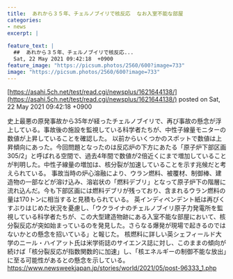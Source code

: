 ```yaml
---
title:  あれから３５年、チェルノブイリで核反応  なお入室不能な部屋  
categories:
- news
excerpt: |
  
feature_text: |
  ##  あれから３５年、チェルノブイリで核反応...
  Sat, 22 May 2021 09:42:18  +0900
feature_image: "https://picsum.photos/2560/600?image=733"
image: "https://picsum.photos/2560/600?image=733"
---
```


[https://asahi.5ch.net/test/read.cgi/newsplus/1621644138/](https://asahi.5ch.net/test/read.cgi/newsplus/1621644138/)
posted on Sat, 22 May 2021 09:42:18  +0900

<!--more-->

史上最悪の原発事故から35年が経ったチェルノブイリで、再び事故の懸念が浮上している。事故後の施設を監視している科学者たちが、中性子線量モニターの数値が上昇していることを確認した。 以前からいくつかのスポットで数値は上昇傾向にあった。今回問題となったのは反応炉の下方にあたる「原子炉下部区画305/2」と呼ばれる空間で、過去4年間で数値が2倍近くにまで増加していることが判明した。中性子線量の増加は、核分裂が加速していることを示す兆候だと考えられている。 事故当時の炉心溶融により、ウラン燃料、被覆材、制御棒、建造物の一部などが溶け込み、溶岩状の「燃料デブリ」となって原子炉下の階層に流れ込んだ。今も下部区画には燃料デブリが残っており、含まれるウラン燃料の量は170トンに相当すると見積もられている。 英インディペンデント紙は再びくすぶりはじめた状況を憂慮し、「ウクライナのチェルノブイリ原子力発電所を監視している科学者たちが、この大型建造物跡にある入室不能な部屋において、核分裂反応が突如始まっているのを発見した。さらなる爆発が現場で起きるのではないかとの懸念を招いている」と報じた。 核燃料に詳しい英シェフィールド大学のニール・ハイアット氏は米学術誌のサイエンス誌に対し、このままの傾向が続けば「核分裂反応が指数関数的に加速」し、「核エネルギーの制御不能な放出」に至る可能性があるとの懸念を示している。 https://www.newsweekjapan.jp/stories/world/2021/05/post-96333_1.php
